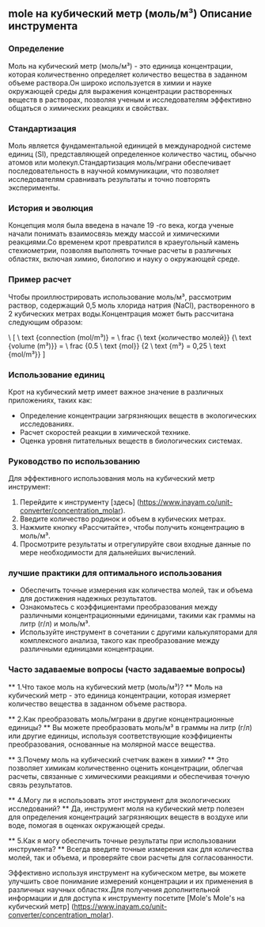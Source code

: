 ## mole на кубический метр (моль/м³) Описание инструмента

### Определение
Моль на кубический метр (моль/м³) - это единица концентрации, которая количественно определяет количество вещества в заданном объеме раствора.Он широко используется в химии и науке окружающей среды для выражения концентрации растворенных веществ в растворах, позволяя ученым и исследователям эффективно общаться о химических реакциях и свойствах.

### Стандартизация
Моль является фундаментальной единицей в международной системе единиц (SI), представляющей определенное количество частиц, обычно атомов или молекул.Стандартизация моль/мграни обеспечивает последовательность в научной коммуникации, что позволяет исследователям сравнивать результаты и точно повторять эксперименты.

### История и эволюция
Концепция моля была введена в начале 19 -го века, когда ученые начали понимать взаимосвязь между массой и химическими реакциями.Со временем крот превратился в краеугольный камень стехиометрии, позволяя выполнять точные расчеты в различных областях, включая химию, биологию и науку о окружающей среде.

### Пример расчет
Чтобы проиллюстрировать использование моль/м³, рассмотрим раствор, содержащий 0,5 моль хлорида натрия (NaCl), растворенного в 2 кубических метрах воды.Концентрация может быть рассчитана следующим образом:

\ [
\ text {connection (mol/m³)} = \ frac {\ text {количество молей}} {\ text {volume (m³)}} = \ frac {0.5 \ text {mol}} {2 \ text {m³} = 0,25 \ text {mol/m³}}
\]

### Использование единиц
Крот на кубический метр имеет важное значение в различных приложениях, таких как:
- Определение концентрации загрязняющих веществ в экологических исследованиях.
- Расчет скоростей реакции в химической технике.
- Оценка уровня питательных веществ в биологических системах.

### Руководство по использованию
Для эффективного использования моль на кубический метр инструмент:
1. Перейдите к инструменту [здесь] (https://www.inayam.co/unit-converter/concentration_molar).
2. Введите количество родинок и объем в кубических метрах.
3. Нажмите кнопку «Рассчитайте», чтобы получить концентрацию в моль/м³.
4. Просмотрите результаты и отрегулируйте свои входные данные по мере необходимости для дальнейших вычислений.

### лучшие практики для оптимального использования
- Обеспечить точные измерения как количества молей, так и объема для достижения надежных результатов.
- Ознакомьтесь с коэффициентами преобразования между различными концентрационными единицами, такими как граммы на литр (г/л) и моль/м³.
- Используйте инструмент в сочетании с другими калькуляторами для комплексного анализа, такого как преобразование между различными единицами концентрации.

### Часто задаваемые вопросы (часто задаваемые вопросы)

** 1.Что такое моль на кубический метр (моль/м³)? **
Моль на кубический метр - это единица концентрации, которая измеряет количество вещества в заданном объеме раствора.

** 2.Как преобразовать моль/мграни в другие концентрационные единицы? **
Вы можете преобразовать моль/м³ в граммы на литр (г/л) или другие единицы, используя соответствующие коэффициенты преобразования, основанные на молярной массе вещества.

** 3.Почему моль на кубический счетчик важен в химии? **
Это позволяет химикам количественно оценить концентрации, облегчая расчеты, связанные с химическими реакциями и обеспечивая точную связь результатов.

** 4.Могу ли я использовать этот инструмент для экологических исследований? **
Да, инструмент моля на кубический метр полезен для определения концентраций загрязняющих веществ в воздухе или воде, помогая в оценках окружающей среды.

** 5.Как я могу обеспечить точные результаты при использовании инструмента? **
Всегда введите точные измерения как для количества молей, так и объема, и проверяйте свои расчеты для согласованности.

Эффективно используя инструмент на кубическом метре, вы можете улучшить свое понимание измерений концентрации и их применения в различных научных областях.Для получения дополнительной информации и для доступа к инструменту посетите [Mole's Mole's на кубический метр] (https://www.inayam.co/unit-converter/concentration_molar).